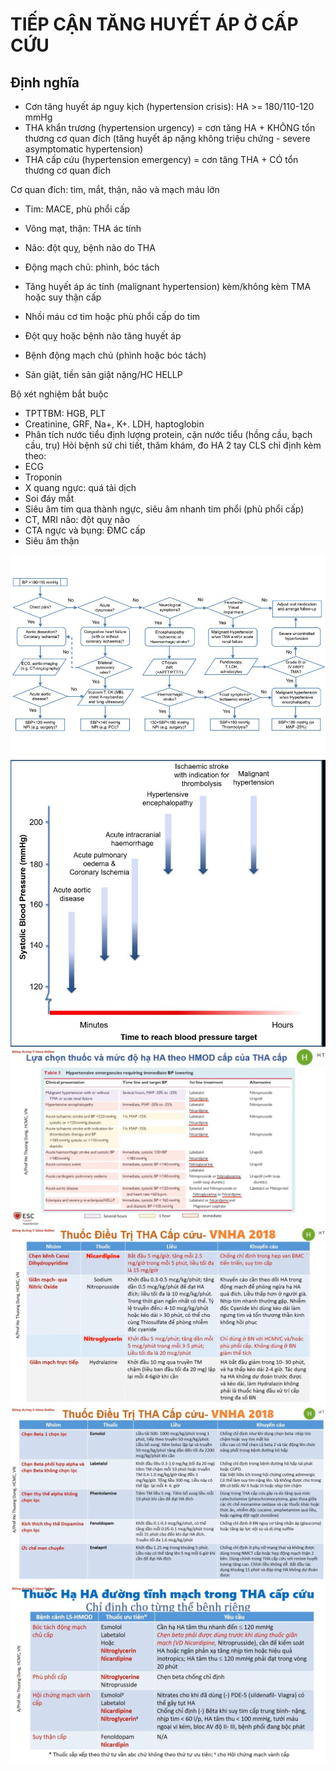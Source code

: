 # TIẾP CẬN TĂNG HUYẾT ÁP Ở CẤP CỨU
## Định nghĩa
- Cơn tăng huyết áp nguy kịch (hypertension crisis): HA >= 180/110-120 mmHg
- THA khẩn trương (hypertension urgency) = cơn tăng HA + KHÔNG tổn thương cơ quan đích (tăng huyết áp nặng không triệu chứng - severe asymptomatic hypertension)
- THA cấp cứu (hypertension emergency) = cơn tăng THA + CÓ tổn thương cơ quan đích

Cơ quan đích: tim, mắt, thận, não và mạch máu lớn
- Tim: MACE, phù phổi cấp
- Võng mạt, thận: THA ác tính
- Não: đột quỵ, bệnh não do THA
- Động mạch chủ: phình, bóc tách


- Tăng huyết áp ác tính (malignant hypertension) kèm/không kèm TMA hoặc suy thận cấp
- Nhồi máu cơ tim hoặc phù phổi cấp do tim
- Đột quỵ hoặc bệnh não tăng huyết áp
- Bệnh động mạch chủ (phình hoặc bóc tách)
- Sản giật, tiền sản giật nặng/HC HELLP


Bộ xét nghiệm bắt buộc
- TPTTBM: HGB, PLT
- Creatinine, GRF, Na+, K+. LDH, haptoglobin
- Phân tích nước tiểu định lượng protein, cặn nước tiểu (hồng cầu, bạch cầu, trụ)
Hỏi bệnh sử chi tiết, thăm khám, đo HA 2 tay
CLS chỉ định kèm theo:
- ECG
- Troponin
- X quang ngực: quá tải dịch
- Soi đáy mắt
- Siêu âm tim qua thành ngực, siêu âm nhanh tim phổi (phù phổi cấp)
- CT, MRI não: đột quỵ não
- CTA ngực và bụng: ĐMC cấp
- Siêu âm thận



![TIẾP CẬN TĂNG HUYẾT ÁP Ở CẤP CỨU-1715618193076.jpeg](../200%20FILES/201%20Image/image/TI%E1%BA%BEP%20C%E1%BA%ACN%20T%C4%82NG%20HUY%E1%BA%BET%20%C3%81P%20%E1%BB%9E%20C%E1%BA%A4P%20C%E1%BB%A8U-1715618193076.jpeg)
![TIẾP CẬN TĂNG HUYẾT ÁP Ở CẤP CỨU-1715614760863.jpeg](../200%20FILES/201%20Image/image/TI%E1%BA%BEP%20C%E1%BA%ACN%20T%C4%82NG%20HUY%E1%BA%BET%20%C3%81P%20%E1%BB%9E%20C%E1%BA%A4P%20C%E1%BB%A8U-1715614760863.jpeg)
![XỬ TRÍ CẤP CỨU TĂNG HUYẾT ÁP - PGS. TS. Hồ Thượng Dũng-1715615509248.jpeg](../200%20FILES/201%20Image/image/X%E1%BB%AC%20TR%C3%8D%20C%E1%BA%A4P%20C%E1%BB%A8U%20T%C4%82NG%20HUY%E1%BA%BET%20%C3%81P%20-%20PGS.%20TS.%20H%E1%BB%93%20Th%C6%B0%E1%BB%A3ng%20D%C5%A9ng-1715615509248.jpeg)
![XỬ TRÍ CẤP CỨU TĂNG HUYẾT ÁP - PGS. TS. Hồ Thượng Dũng-1715615519589.jpeg](../200%20FILES/201%20Image/image/X%E1%BB%AC%20TR%C3%8D%20C%E1%BA%A4P%20C%E1%BB%A8U%20T%C4%82NG%20HUY%E1%BA%BET%20%C3%81P%20-%20PGS.%20TS.%20H%E1%BB%93%20Th%C6%B0%E1%BB%A3ng%20D%C5%A9ng-1715615519589.jpeg)![XỬ TRÍ CẤP CỨU TĂNG HUYẾT ÁP - PGS. TS. Hồ Thượng Dũng-1715615578333.jpeg](../200%20FILES/201%20Image/image/X%E1%BB%AC%20TR%C3%8D%20C%E1%BA%A4P%20C%E1%BB%A8U%20T%C4%82NG%20HUY%E1%BA%BET%20%C3%81P%20-%20PGS.%20TS.%20H%E1%BB%93%20Th%C6%B0%E1%BB%A3ng%20D%C5%A9ng-1715615578333.jpeg)
![XỬ TRÍ CẤP CỨU TĂNG HUYẾT ÁP - PGS. TS. Hồ Thượng Dũng-1715615613886.jpeg](../200%20FILES/201%20Image/image/X%E1%BB%AC%20TR%C3%8D%20C%E1%BA%A4P%20C%E1%BB%A8U%20T%C4%82NG%20HUY%E1%BA%BET%20%C3%81P%20-%20PGS.%20TS.%20H%E1%BB%93%20Th%C6%B0%E1%BB%A3ng%20D%C5%A9ng-1715615613886.jpeg)